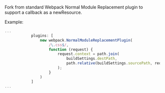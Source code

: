 Fork from standard Webpack Normal Module Replacement plugin to support a callback as a newResource.

Example:
```javascript
...
            plugins: [
                new webpack.NormalModuleReplacementPlugin(
                    /\.css$/,
                    function (request) {
                        request.context = path.join(
                            buildSettings.destPath,
                            path.relative(buildSettings.sourcePath, request.context)
                        );
                    }
                )
            ]
...
```
